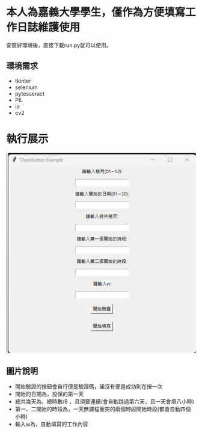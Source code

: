 # 本人為嘉義大學學生，僅作為方便填寫工作日誌維護使用
安裝好環境後，直接下載run.py就可以使用。
## 環境需求
* tkinter
* selenium
* pytesseract
* PIL
* io
* cv2

# 執行展示
![執行展示](https://github.com/sandwich9487/AutoNewSite/blob/28ffb102f6d291018b2972f373263eddd85d3e5e/display.png "display")
## 圖片說明
* 開始驗證的按鈕會自行便是驗證碼，諾沒有便是成功則在按一次
* 開始的日期為，投保的第一天
* 總共幾天為，總時數/8 ，且須要連續(會自動跳過第六天，且一天會填八小時)
* 第一、二開始的時段為，一天無課程衝突的兩個時段開始時段(都會自動四個小時)
* 輸入w為，自動填寫的工作內容
